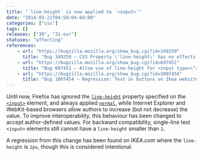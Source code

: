 ```yaml
---
title: "`line-height` is now applied to `<input>`"
date: "2014-03-21T04:50:04-04:00"
categories: ["css"]
tags: []
releases: ["30", "31-esr"]
statuses: "affecting"
references:
    - url: "https://bugzilla.mozilla.org/show_bug.cgi?id=349259"
      title: "Bug 349259 – CSS Property \'line-height\' has no effects on input text fields"
    - url: "https://bugzilla.mozilla.org/show_bug.cgi?id=697451"
      title: "Bug 697451 – Allow use of line-height for <input type=\"reset|button|submit\">"
    - url: "https://bugzilla.mozilla.org/show_bug.cgi?id=1007454"
      title: "Bug 1007454 – Regression: Text on buttons on Ikea website are cut off"
---
```

Until now, Firefox has ignored the [`line-height`](https://developer.mozilla.org/docs/Web/CSS/line-height) property specified on the [`<input>`](https://developer.mozilla.org/docs/Web/HTML/Element/input) element, and always applied [`normal`](https://developer.mozilla.org/docs/Web/CSS/normal), while Internet Explorer and WebKit-based browsers allow authors to increase (but not decrease) the value. To improve interoperability, this behaviour has been changed to accept author-defined values. For backward compatibility, single-line text `<input>` elements still cannot have a `line-height` smaller than `1`.

A regression from this change has been found on *IKEA.com* where the `line-height` is `1px`, though this is considered intentional.
